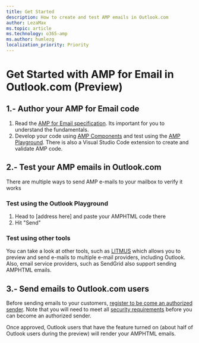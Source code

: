 ```yaml
---
title: Get Started
description: How to create and test AMP emails in Outlook.com
author: LezaMax
ms.topic: article
ms.technology: o365-amp
ms.author: humlezg
localization_priority: Priority
---
```

# Get Started with AMP for Email in Outlook.com (Preview)

## 1.- Author your AMP for Email code

1. Read the [AMP for Email specification](https://amp.dev/documentation/guides-and-tutorials/learn/amp-email-format). Its important for you to understand the fundamentals.
1. Develop your code using [AMP Components](https://amp.dev/documentation/components/?format=email) and test using the [AMP Playground](https://playground.amp.dev/?runtime=amp4email). There is also a Visual Studio Code extension to create and validate AMP code.


## 2.- Test your AMP emails in Outlook.com

There are multiple ways to send AMP e-mails to your mailbox to verify it works

### Test using the Outlook Playground

1. Head to [address here] and paste your AMPHTML code there
1. Hit "Send" 

### Test using other tools
You can take a look at other tools, such as [LITMUS](https://litmus.com) which allows you to preview and send e-mails to multiple e-mail providers, including Outlook. Also, email service providers, such as SendGrid also support sending AMPHTML emails.

## 3.- Send emails to Outlook.com users

Before sending emails to your customers, [register to be come an authorized sender](register-outlook.md). Note that you will need to meet all [security requirements](security-requiremets.md) before you can become an authorized sender.

Once approved, Outlook users that have the feature turned on (about half of Outlook users during the preview) will render your AMPHTML emails.

